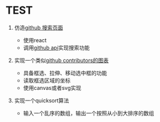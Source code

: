 # TEST

1. 仿造[github 搜索页面][github_search]  
    * 使用react
    * 调用[github api][github_api_v3]实现搜索功能

2. 实现一个类似[github contributors的图表][chart]  
    * 具备框选、拉伸、移动选中框的功能
    * 读取框选区域的坐标
    * 使用canvas或者svg实现

3. 实现一个quicksort算法  

   * 输入一个乱序的数组，输出一个按照从小到大排序的数组

[github_search]:https://github.com/search?q=git
[github_api_v3]:https://developer.github.com/v3/
[chart]:https://github.com/D-Y-Innovations/chc/graphs/contributors?from=2018-05-27&to=2018-06-05&type=c

